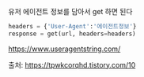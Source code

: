 유저 에이전트 정보를 담아서 get 하면 된다

```python
headers = {'User-Agent':'에이전트정보'}
response = get(url, headers=headers)
```

https://www.useragentstring.com/

출처: https://tpwkcorqhd.tistory.com/10